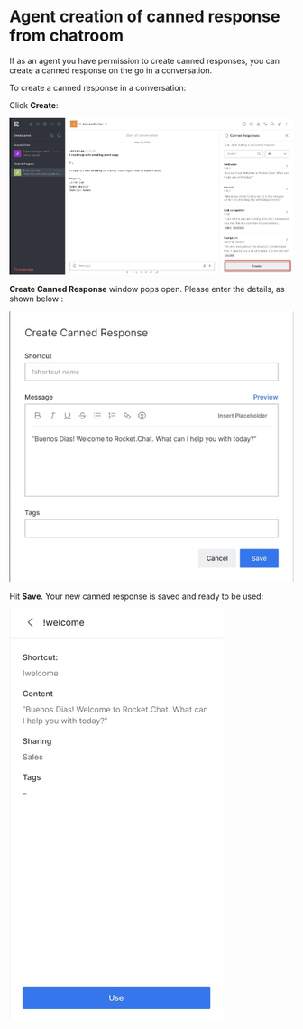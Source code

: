 # Agent creation of canned response from chatroom

If as an agent you have permission to create canned responses, you can create a canned response on the go in a conversation.

To create a canned response in a conversation:

Click **Create**:

![](<../../../../.gitbook/assets/image (527).png>)

**Create Canned Response** window pops open. Please enter the details, as shown below :

![](<../../../../.gitbook/assets/image (528).png>)

Hit **Save**. Your new canned response is saved and ready to be used:

![](<../../../../.gitbook/assets/image (529).png>)
